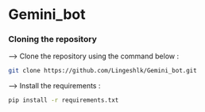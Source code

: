 
# Gemini_bot


### Cloning the repository

--> Clone the repository using the command below :
```bash
git clone https://github.com/Lingeshlk/Gemini_bot.git

```

--> Install the requirements :
```bash
pip install -r requirements.txt

```






